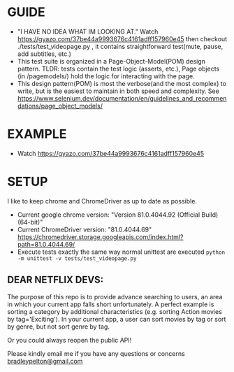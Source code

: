# GUIDE
- "I HAVE NO IDEA WHAT IM LOOKING AT." Watch https://gyazo.com/37be44a9993676c4161adff157960e45 then
checkout ./tests/test_videopage.py , it contains straightforward test(mute, pause, add subtitles, etc.)
- This test suite is organized in a Page-Object-Model(POM) design pattern. TLDR: tests contain the 
test logic (asserts, etc.), Page objects (in /pagemodels/) hold the logic for interacting with the page.
- This design pattern(POM) is most the verbose(and the most complex) to write, but is the easiest to 
maintain in both speed and complexity. See https://www.selenium.dev/documentation/en/guidelines_and_recommendations/page_object_models/ 

# EXAMPLE
- Watch https://gyazo.com/37be44a9993676c4161adff157960e45





# SETUP
I like to keep chrome and ChromeDriver as up to date as possible.
- Current google chrome version: "Version 81.0.4044.92 (Official Build) (64-bit)"
- Current ChromeDriver version: "81.0.4044.69"
https://chromedriver.storage.googleapis.com/index.html?path=81.0.4044.69/
- Execute tests exactly the same way normal unittest are executed 
`python -m unittest -v tests/test_videopage.py`

## DEAR NETFLIX DEVS:
The purpose of this repo is to provide advance searching to users, an area in which your current
app falls short unfortunately. A perfect example is sorting a category by additional characteristics
(e.g. sorting Action movies by tag='Exciting'). In your current app, a user can sort movies by tag or sort by
genre, but not sort genre by tag.

Or you could always reopen the public API! 

Please kindly email me if you have any questions or concerns bradleypelton@gmail.com

